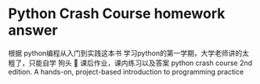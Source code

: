 # Python Crash Course homework answer
根据 python编程从入门到实践这本书 
学习python的第一学期，大学老师讲的太粗了，只能自学
狗头 🐶
课后作业，课内练习以及答案
python crash course 2nd edition. A hands-on, project-based introduction to programming practice
